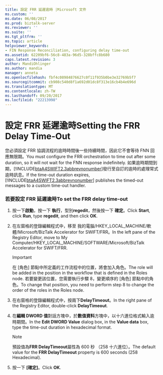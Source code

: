 ```yaml
---
title: 設定 FRR 延遲逾時 |Microsoft 文件
ms.custom: ''
ms.date: 06/08/2017
ms.prod: biztalk-server
ms.reviewer: ''
ms.suite: ''
ms.tgt_pltfrm: ''
ms.topic: article
helpviewer_keywords:
- FIN Response Reconciliation, configuring delay time-out
ms.assetid: 62209bf6-56c8-483a-96d5-328bffc8b680
caps.latest.revision: 3
author: MandiOhlinger
ms.author: mandia
manager: anneta
ms.openlocfilehash: fbf4c08984876627c0f11f935b0be3e32769b5f7
ms.sourcegitcommit: cb908c540d8f1a692d01dc8f313e16cb4b4e696d
ms.translationtype: MT
ms.contentlocale: zh-TW
ms.lasthandoff: 09/20/2017
ms.locfileid: "22213998"
---
```

# <a name="setting-the-frr-delay-time-out"></a><span data-ttu-id="05e7f-102">設定 FRR 延遲逾時</span><span class="sxs-lookup"><span data-stu-id="05e7f-102">Setting the FRR Delay Time-Out</span></span>
<span data-ttu-id="05e7f-103">您必須設定 FRR 協調流程的逾時時間後一些持續時間，因此它不會等待 FNN 回應無限期。</span><span class="sxs-lookup"><span data-stu-id="05e7f-103">You must configure the FRR orchestration to time out after some duration, so it will not wait for the FNN response indefinitely.</span></span> <span data-ttu-id="05e7f-104">如果逾時期間到期，[!INCLUDE[btaA4SWIFT2.3abbrevnonumber](../../includes/btaa4swift2-3abbrevnonumber-md.md)]發行至自訂的逾時的處理常式逾時訊息。</span><span class="sxs-lookup"><span data-stu-id="05e7f-104">If the time-out duration expires, [!INCLUDE[btaA4SWIFT2.3abbrevnonumber](../../includes/btaa4swift2-3abbrevnonumber-md.md)] publishes the timed-out messages to a custom time-out handler.</span></span>  
  
### <a name="to-set-the-frr-delay-time-out"></a><span data-ttu-id="05e7f-105">若要設定 FRR 延遲逾時</span><span class="sxs-lookup"><span data-stu-id="05e7f-105">To set the FRR delay time-out</span></span>  
  
1.  <span data-ttu-id="05e7f-106">按一下**啟動**，按一下 **執行**，型別**regedit**，然後按一下 **確定**。</span><span class="sxs-lookup"><span data-stu-id="05e7f-106">Click **Start**, click **Run**, type **regedit**, and then click **OK**.</span></span>  
  
2.  <span data-ttu-id="05e7f-107">在左窗格的登錄編輯程式中，移至 我的電腦/HKEY_LOCAL_MACHINE/軟體/Microsoft/BizTalk Accelerator for SWIFT/FRR。</span><span class="sxs-lookup"><span data-stu-id="05e7f-107">In the left pane of the Registry Editor, move to My Computer/HKEY_LOCAL_MACHINE/SOFTWARE/Microsoft/BizTalk Accelerator for SWIFT/FRR.</span></span>  
  
    > [!IMPORTANT]
    >  <span data-ttu-id="05e7f-108">在 [角色] 節點中所定義的工作流程中的位置，將會加入角色。</span><span class="sxs-lookup"><span data-stu-id="05e7f-108">The role will be added in the position in the workflow that is defined in the Roles node.</span></span> <span data-ttu-id="05e7f-109">若要變更該位置，您需要執行步驟 8，變更順序的 [角色] 節點中的角色。</span><span class="sxs-lookup"><span data-stu-id="05e7f-109">To change that position, you need to perform step 8 to change the order of the roles in the Roles node.</span></span>  
  
3.  <span data-ttu-id="05e7f-110">在右窗格的登錄編輯程式中，按兩下**DelayTimeout**。</span><span class="sxs-lookup"><span data-stu-id="05e7f-110">In the right pane of the Registry Editor, double-click **DelayTimeout**.</span></span>  
  
4.  <span data-ttu-id="05e7f-111">在**編輯 DWORD 值**對話方塊中，於**數值資料**方塊中，以十六進位格式輸入逾時期間。</span><span class="sxs-lookup"><span data-stu-id="05e7f-111">In the **Edit DWORD Value** dialog box, in the **Value data** box, type the time-out duration in hexadecimal format.</span></span>  
  
    > [!NOTE]
    >  <span data-ttu-id="05e7f-112">預設值為**FRR DelayTimeout**屬性為 600 秒 （258 十六進位）。</span><span class="sxs-lookup"><span data-stu-id="05e7f-112">The default value for the **FRR DelayTimeout** property is 600 seconds (258 Hexadecimal).</span></span>  
  
5.  <span data-ttu-id="05e7f-113">按一下 **[確定]**。</span><span class="sxs-lookup"><span data-stu-id="05e7f-113">Click **OK**.</span></span>